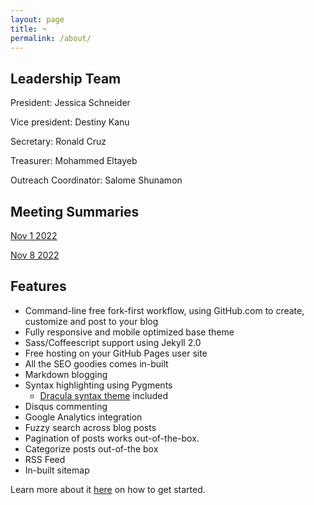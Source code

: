 ```yaml
---
layout: page
title: ¬
permalink: /about/
---
```


## Leadership Team

President: Jessica Schneider

Vice president: Destiny Kanu

Secretary: Ronald Cruz

Treasurer: Mohammed Eltayeb

Outreach Coordinator: Salome Shunamon

## Meeting Summaries

[Nov 1 2022](https://bhccstem.github.io/files/STEM_Meeting_Notes_11_1_22.pdf)

[Nov 8 2022](https://bhccstem.github.io/files/STEM_Meeting_Notes_11_8_22.pdf)

## Features

- Command-line free fork-first workflow, using GitHub.com to create, customize and post to your blog
- Fully responsive and mobile optimized base theme
- Sass/Coffeescript support using Jekyll 2.0
- Free hosting on your GitHub Pages user site
- All the SEO goodies comes in-built
- Markdown blogging
- Syntax highlighting using Pygments
    - [Dracula syntax theme](https://draculatheme.com/) included
- Disqus commenting
- Google Analytics integration
- Fuzzy search across blog posts
- Pagination of posts works out-of-the-box.
- Categorize posts out-of-the box
- RSS Feed
- In-built sitemap

Learn more about it [here](https://github.com/amitmerchant1990/reverie) on how to get started.
